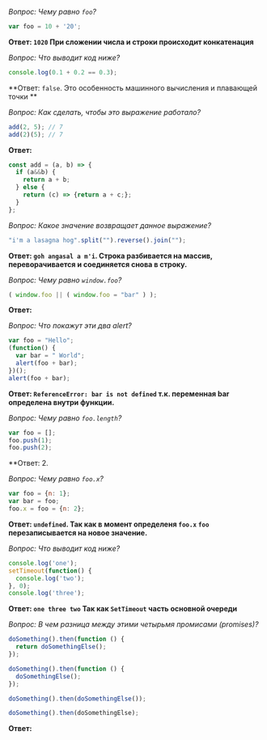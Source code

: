 *Вопрос: Чему равно `foo`?*
```javascript
var foo = 10 + '20';
```

**Ответ: ```1020``` При сложении числа и строки происходит конкатенация**

*Вопрос: Что выводит код ниже?*
```javascript
console.log(0.1 + 0.2 == 0.3);
```

**Ответ: ```false```. Это особенность машинного вычисления и плавающей точки **

*Вопрос: Как сделать, чтобы это выражение работало?*
```javascript
add(2, 5); // 7
add(2)(5); // 7
```

**Ответ:**
```javascript
const add = (a, b) => {
  if (a&&b) {
    return a + b;
  } else {
    return (c) => {return a + c;};
  }
};
```

*Вопрос: Какое значение возвращает данное выражение?*
```javascript
"i'm a lasagna hog".split("").reverse().join("");
```

**Ответ: ```goh angasal a m'i```. Строка разбивается на массив, переворачивается и соединяется снова в строку.**

*Вопрос: Чему равно `window.foo`?*
```javascript
( window.foo || ( window.foo = "bar" ) );
```

**Ответ:**

*Вопрос: Что покажут эти два alert?*
```javascript
var foo = "Hello";
(function() {
  var bar = " World";
  alert(foo + bar);
})();
alert(foo + bar);
```

**Ответ: ```ReferenceError: bar is not defined``` т.к. переменная bar определена внутри функции.**

*Вопрос: Чему равно `foo.length`?*
```javascript
var foo = [];
foo.push(1);
foo.push(2);
```

**Ответ: 2.

*Вопрос: Чему равно `foo.x`?*
```javascript
var foo = {n: 1};
var bar = foo;
foo.x = foo = {n: 2};
```

**Ответ: ```undefined```. Так как в момент определеня ```foo.x``` ```foo``` перезаписывается на новое значение.**

*Вопрос: Что выводит код ниже?*
```javascript
console.log('one');
setTimeout(function() {
  console.log('two');
}, 0);
console.log('three');
```

**Ответ: ```one three two``` Так как ```SetTimeout``` часть основной очереди**

*Вопрос: В чем разница между этими четырьмя промисами (promises)?*
```javascript
doSomething().then(function () {
  return doSomethingElse();
});

doSomething().then(function () {
  doSomethingElse();
});

doSomething().then(doSomethingElse());

doSomething().then(doSomethingElse);
```

**Ответ:**
